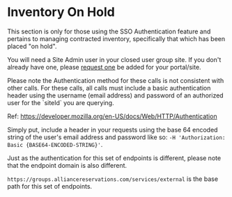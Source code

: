 # Inventory On Hold

This section is only for those using the SSO Authentication feature and pertains to managing contracted inventory, specifically that which has been placed "on hold".  

You will need a Site Admin user in your closed user group site. If you don't already have one, please [request one](mailto:hello@hotelsforhope.com?Subject=Request%20for%20Site%20Admin%20User) be added for your portal/site.

<aside class="warning">
Please note the Authentication method for these calls is not consistent with other calls. For these calls, all calls must include a basic authentication header using the username (email address) and password of an authorized user for the `siteId` you are querying.

Ref: https://developer.mozilla.org/en-US/docs/Web/HTTP/Authentication

Simply put, include a header in your requests using the base 64 encoded string of the user's email address and password like so: `-H 'Authorization: Basic {BASE64-ENCODED-STRING}'`.
</aside>

<aside class="warning">
Just as the authentication for this set of endpoints is different, please note that the endpoint domain is also different. 

`https://groups.alliancereservations.com/services/external` is the base path for this set of endpoints.
</aside>
